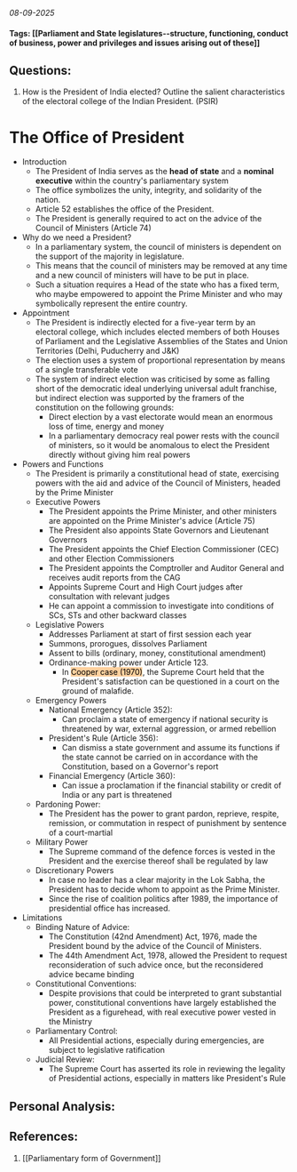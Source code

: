 *08-09-2025*
#### Tags: [[Parliament and State legislatures--structure, functioning, conduct of business, power and privileges and issues arising out of these]]


## Questions:

1. How is the President of India elected? Outline the salient characteristics of the electoral college of the Indian President. (PSIR)

# The Office of President

- Introduction
	- The President of India serves as the **head of state** and a **nominal executive** within the country's parliamentary system
	- The office symbolizes the unity, integrity, and solidarity of the nation.
	- Article 52 establishes the office of the President.
	- The President is generally required to act on the advice of the Council of Ministers (Article 74)
- Why do we need a President?
	- In a parliamentary system, the council of ministers is dependent on the support of the majority in legislature.
	- This means that the council of ministers may be removed at any time and a new council of ministers will have to be put in place.
	- Such a situation requires a Head of the state who has a fixed term, who maybe empowered to appoint the Prime Minister and who may symbolically represent the entire country.
- Appointment
	- The President is indirectly elected for a five-year term by an electoral college, which includes elected members of both Houses of Parliament and the Legislative Assemblies of the States and Union Territories (Delhi, Puducherry and J&K)
	- The election uses a system of proportional representation by means of a single transferable vote
	- The system of indirect election was criticised by some as falling short of the democratic ideal underlying universal adult franchise, but indirect election was supported by the framers of the constitution on the following grounds:
		- Direct election by a vast electorate would mean an enormous loss of time, energy and money
		- In a parliamentary democracy real power rests with the council of ministers, so it would be anomalous to elect the President directly without giving him real powers
- Powers and Functions
	- The President is primarily a constitutional head of state, exercising powers with the aid and advice of the Council of Ministers, headed by the Prime Minister
	- Executive Powers
		- The President appoints the Prime Minister, and other ministers are appointed on the Prime Minister's advice (Article 75)
		- The President also appoints State Governors and Lieutenant Governors
		- The President appoints the Chief Election Commissioner (CEC) and other Election Commissioners
		- The President appoints the Comptroller and Auditor General and receives audit reports from the CAG
		- Appoints Supreme Court and High Court judges after consultation with relevant judges
		- He can appoint a commission to investigate into conditions of SCs, STs and other backward classes
	- Legislative Powers
		- Addresses Parliament at start of first session each year
		- Summons, prorogues, dissolves Parliament
		- Assent to bills (ordinary, money, constitutional amendment)
		- Ordinance-making power under Article 123.
			- In <mark style="background: #FFB86CA6;">Cooper case (1970)</mark>, the Supreme Court held that the President's satisfaction can be questioned in a court on the ground of malafide.
	- Emergency Powers
		- National Emergency (Article 352): 
			- Can proclaim a state of emergency if national security is threatened by war, external aggression, or armed rebellion
		- President's Rule (Article 356): 
			- Can dismiss a state government and assume its functions if the state cannot be carried on in accordance with the Constitution, based on a Governor's report
		- Financial Emergency (Article 360): 
			- Can issue a proclamation if the financial stability or credit of India or any part is threatened
	- Pardoning Power: 
		- The President has the power to grant pardon, reprieve, respite, remission, or commutation in respect of punishment by sentence of a court-martial
	- Military Power
		- The Supreme command of the defence forces is vested in the President and the exercise thereof shall be regulated by law
	- Discretionary Powers
		- In case no leader has a clear majority in the Lok Sabha, the President has to decide whom to appoint as the Prime Minister.
		- Since the rise of coalition politics after 1989, the importance of presidential office has increased. 
-  Limitations
	- Binding Nature of Advice: 
		- The Constitution (42nd Amendment) Act, 1976, made the President bound by the advice of the Council of Ministers. 
		- The 44th Amendment Act, 1978, allowed the President to request reconsideration of such advice once, but the reconsidered advice became binding
	- Constitutional Conventions: 
		- Despite provisions that could be interpreted to grant substantial power, constitutional conventions have largely established the President as a figurehead, with real executive power vested in the Ministry
	- Parliamentary Control: 
		- All Presidential actions, especially during emergencies, are subject to legislative ratification
	- Judicial Review: 
		- The Supreme Court has asserted its role in reviewing the legality of Presidential actions, especially in matters like President's Rule




## Personal Analysis:


## References:

1. [[Parliamentary form of Government]]